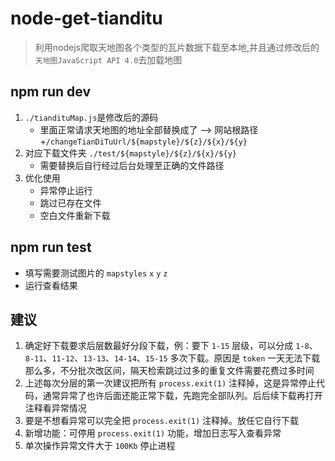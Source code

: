 # node-get-tianditu

> 利用nodejs爬取天地图各个类型的瓦片数据下载至本地,并且通过修改后的`天地图JavaScript API 4.0`去加载地图

## npm run dev

1. `./tiandituMap.js`是修改后的源码
    - 里面正常请求天地图的地址全部替换成了 --> 网站根路径+`/changeTianDiTuUrl/${mapstyle}/${z}/${x}/${y}` 
2. 对应下载文件夹 `./test/${mapstyle}/${z}/${x}/${y}`
    - 需要替换后自行经过后台处理至正确的文件路径
3. 优化使用
    - 异常停止运行
    - 跳过已存在文件
    - 空白文件重新下载

## npm run test

- 填写需要测试图片的 `mapstyles` `x` `y` `z`
- 运行查看结果

## 建议

1. 确定好下载要求后层数最好分段下载，例：要下 `1-15` 层级，可以分成 `1-8`、`8-11`、`11-12`、`13-13`、`14-14`、`15-15` 多次下载。原因是 `token` 一天无法下载那么多，不分批次改区间，隔天检索跳过过多的重复文件需要花费过多时间
2. 上述每次分层的第一次建议把所有 `process.exit(1)` 注释掉，这是异常停止代码，通常异常了也许后面还能正常下载，先跑完全部队列。后后续下载再打开注释看异常情况
3. 要是不想看异常可以完全把 `process.exit(1)` 注释掉。放任它自行下载
4. 新增功能：可停用 `process.exit(1)` 功能，增加日志写入查看异常
5. 单次操作异常文件大于 `100Kb` 停止进程

